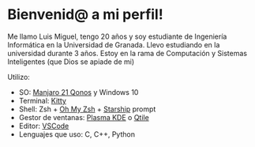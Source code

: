[Manjaro]: https://manjaro.org
[KDE Plasma ES]: https://kde.org/es/plasma-desktop/
[VSCode]: https://code.visualstudio.com/
[Qtile]: http://www.qtile.org/
[Kitty]: https://sw.kovidgoyal.net/kitty/
[OMZ]: https://ohmyz.sh/
[Starship]: https://starship.rs/es-es/

# Bienvenid@ a mi perfil!

Me llamo Luis Miguel, tengo 20 años y soy estudiante de Ingeniería Informática en la Universidad de Granada.
Llevo estudiando en la universidad durante 3 años.
Estoy en la rama de Computación y Sistemas Inteligentes (que Dios se apiade de mi)

Utilizo:
 - SO: [Manjaro 21 Qonos][Manjaro] y Windows 10
 - Terminal: [Kitty]
 - Shell: Zsh + [Oh My Zsh][OMZ] + [Starship] prompt
 - Gestor de ventanas: [Plasma KDE][KDE Plasma ES] o [Qtile]
 - Editor: [VSCode]
 - Lenguajes que uso: C, C++, Python
